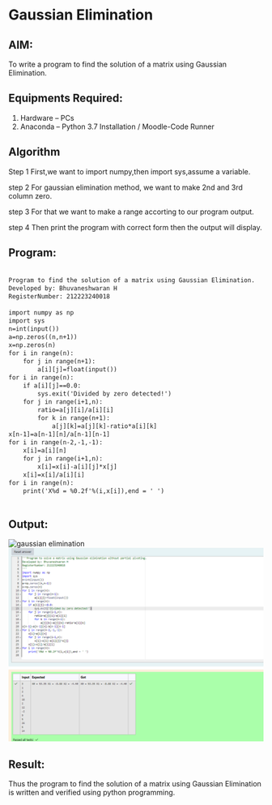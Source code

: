 # Gaussian Elimination

## AIM:
To write a program to find the solution of a matrix using Gaussian Elimination.

## Equipments Required:
1. Hardware – PCs
2. Anaconda – Python 3.7 Installation / Moodle-Code Runner

## Algorithm
Step 1
First,we want to import numpy,then import sys,assume a variable.

step 2
For gaussian elimination method, we want to make 2nd and 3rd column zero.

step 3
For that we want to make a range accorting to our program output.

step 4
Then print the program with correct form then the output will display.

## Program:
```

Program to find the solution of a matrix using Gaussian Elimination.
Developed by: Bhuvaneshwaran H
RegisterNumber: 212223240018

import numpy as np
import sys
n=int(input())
a=np.zeros((n,n+1))
x=np.zeros(n)
for i in range(n):
    for j in range(n+1):
        a[i][j]=float(input())
for i in range(n):
    if a[i][j]==0.0:
        sys.exit('Divided by zero detected!')
    for j in range(i+1,n):
        ratio=a[j][i]/a[i][i]
        for k in range(n+1):
            a[j][k]=a[j][k]-ratio*a[i][k]
x[n-1]=a[n-1][n]/a[n-1][n-1]
for i in range(n-2,-1,-1):
    x[i]=a[i][n]
    for j in range(i+1,n):
        x[i]=x[i]-a[i][j]*x[j]
    x[i]=x[i]/a[i][i]
for i in range(n):
    print('X%d = %0.2f'%(i,x[i]),end = ' ')
    
```

## Output:
![gaussian elimination]()
![output](image.png)


## Result:
Thus the program to find the solution of a matrix using Gaussian Elimination is written and verified using python programming.

